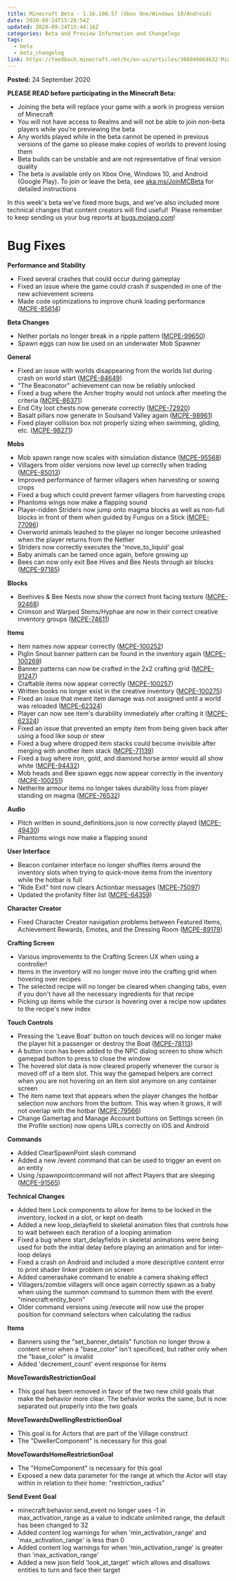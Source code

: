 ```yaml
---
title: Minecraft Beta - 1.16.100.57 (Xbox One/Windows 10/Android)
date: 2020-09-24T15:28:54Z
updated: 2020-09-24T15:44:16Z
categories: Beta and Preview Information and Changelogs
tags:
  - beta
  - beta_changelog
link: https://feedback.minecraft.net/hc/en-us/articles/360049664632-Minecraft-Beta-1-16-100-57-Xbox-One-Windows-10-Android
---
```


**Posted:** 24 September 2020

**PLEASE READ before participating in the Minecraft Beta:**

- Joining the beta will replace your game with a work in progress version of Minecraft
- You will not have access to Realms and will not be able to join non-beta players while you're previewing the beta
- Any worlds played while in the beta cannot be opened in previous versions of the game so please make copies of worlds to prevent losing them
- Beta builds can be unstable and are not representative of final version quality
- The beta is available only on Xbox One, Windows 10, and Android (Google Play). To join or leave the beta, see [aka.ms/JoinMCBeta](https://aka.ms/JoinMCBeta) for detailed instructions

In this week's beta we've fixed more bugs, and we've also included more technical changes that content creators will find useful!  Please remember to keep sending us your bug reports at [bugs.mojang.com](https://bugs.mojang.com/browse/MCPE)!

# **Bug Fixes**

**Performance and Stability**

- Fixed several crashes that could occur during gameplay
- Fixed an issue where the game could crash if suspended in one of the new achievement screens
- Made code optimizations to improve chunk loading performance ([MCPE-85614](https://bugs.mojang.com/browse/MCPE-85614))

**Beta Changes**

- Nether portals no longer break in a ripple pattern ([MCPE-99650](https://bugs.mojang.com/browse/MCPE-99650))
- Spawn eggs can now be used on an underwater Mob Spawner

**General**

- Fixed an issue with worlds disappearing from the worlds list during crash on world start ([MCPE-84649](https://bugs.mojang.com/browse/MCPE-84649))
- "The Beaconator" achievement can now be reliably unlocked
- Fixed a bug where the Archer trophy would not unlock after meeting the criteria ([MCPE-86371](https://bugs.mojang.com/browse/MCPE-86371))
- End City loot chests now generate correctly ([MCPE-72920](https://bugs.mojang.com/browse/MCPE-72920))
- Basalt pillars now generate in Soulsand Valley again ([MCPE-98961](https://bugs.mojang.com/browse/MCPE-98961))
- Fixed player collision box not properly sizing when swimming, gliding, etc. ([MCPE-98271](https://bugs.mojang.com/browse/MCPE-98271))

**Mobs**

- Mob spawn range now scales with simulation distance ([MCPE-95568](https://bugs.mojang.com/browse/MCPE-95568))
- Villagers from older versions now level up correctly when trading ([MCPE-85013](https://bugs.mojang.com/browse/MCPE-85013))
- Improved performance of farmer villagers when harvesting or sowing crops
- Fixed a bug which could prevent farmer villagers from harvesting crops
- Phantoms wings now make a flapping sound
- Player-ridden Striders now jump onto magma blocks as well as non-full blocks in front of them when guided by Fungus on a Stick ([MCPE-77096](https://bugs.mojang.com/browse/MCPE-77096))
- Overworld animals leashed to the player no longer become unleashed when the player returns from the Nether
- Striders now correctly executes the 'move_to_liquid' goal
- Baby animals can be tamed once again, before growing up
- Bees can now only exit Bee Hives and Bee Nests through air blocks ([MCPE-97185](https://bugs.mojang.com/browse/MCPE-97185))

**Blocks**

- Beehives & Bee Nests now show the correct front facing texture ([MCPE-92468](https://bugs.mojang.com/browse/MCPE-92468))
- Crimson and Warped Stems/Hyphae are now in their correct creative inventory groups ([MCPE-74611](https://bugs.mojang.com/browse/MCPE-74611))

**Items**

- Item names now appear correctly ([MCPE-100252](https://bugs.mojang.com/browse/MCPE-100252))
- Piglin Snout banner pattern can be found in the inventory again ([MCPE-100269](https://bugs.mojang.com/browse/MCPE-100269))
- Banner patterns can now be crafted in the 2x2 crafting grid ([MCPE-91247](https://bugs.mojang.com/browse/MCPE-91247))
- Craftable items now appear correctly ([MCPE-100257](https://bugs.mojang.com/browse/MCPE-100257))
- Written books no longer exist in the creative inventory ([MCPE-100275](https://bugs.mojang.com/browse/MCPE-100275))
- Fixed an issue that meant item damage was not assigned until a world was reloaded ([MCPE-62324](https://bugs.mojang.com/browse/MCPE-62324))
- Player can now see item's durability immediately after crafting it ([MCPE-62324](https://bugs.mojang.com/browse/MCPE-62324))
- Fixed an issue that prevented an empty item from being given back after using a food like soup or stew
- Fixed a bug where dropped item stacks could become invisible after merging with another item stack ([MCPE-71139](https://bugs.mojang.com/browse/MCPE-71139))
- Fixed a bug where iron, gold, and diamond horse armor would all show white ([MCPE-94432](https://bugs.mojang.com/browse/MCPE-94432))
- Mob heads and Bee spawn eggs now appear correctly in the inventory ([MCPE-100251](https://bugs.mojang.com/browse/MCPE-100251))
- Netherite armour items no longer takes durability loss from player standing on magma ([MCPE-76532](https://bugs.mojang.com/browse/MCPE-76532))

**Audio**

- Pitch written in sound_definitions.json is now correctly played ([MCPE-49430](https://bugs.mojang.com/browse/MCPE-49430))
- Phantoms wings now make a flapping sound

**User Interface**

- Beacon container interface no longer shuffles items around the inventory slots when trying to quick-move items from the inventory while the hotbar is full
- "Ride Exit" hint now clears Actionbar messages ([MCPE-75097](https://bugs.mojang.com/browse/MCPE-75097))
- Updated the profanity filter list ([MCPE-64359](https://bugs.mojang.com/browse/MCPE-64359))

**Character Creator**

- Fixed Character Creator navigation problems between Featured Items, Achievement Rewards, Emotes, and the Dressing Room ([MCPE-89179](https://bugs.mojang.com/browse/MCPE-89179))

**Crafting Screen**

- Various improvements to the Crafting Screen UX when using a controller!
- Items in the inventory will no longer move into the crafting grid when hovering over recipes
- The selected recipe will no longer be cleared when changing tabs, even if you don't have all the necessary ingredients for that recipe
- Picking up items while the cursor is hovering over a recipe now updates to the recipe's new index

**Touch Controls**

- Pressing the 'Leave Boat' button on touch devices will no longer make the player hit a passenger or destroy the Boat ([MCPE-78113](https://bugs.mojang.com/browse/MCPE-78113))
- A button icon has been added to the NPC dialog screen to show which gamepad button to press to close the window
- The hovered slot data is now cleared properly whenever the cursor is moved off of a item slot. This way the gamepad helpers are correct when you are not hovering on an item slot anymore on any container screen
- The item name text that appears when the player changes the hotbar selection now anchors from the bottom. This way when it grows, it will not overlap with the hotbar ([MCPE-79566](https://bugs.mojang.com/browse/MCPE-79566))
- Change Gamertag and Manage Account buttons on Settings screen (in the Profile section) now opens URLs correctly on iOS and Android

**Commands**

- Added ClearSpawnPoint slash command
- Added a new /event command that can be used to trigger an event on an entity
- Using /spawnpointcommand will not affect Players that are sleeping ([MCPE-91565](https://bugs.mojang.com/browse/MCPE-91565))

**Technical Changes**

- Added Item Lock components to allow for items to be locked in the inventory, locked in a slot, or kept on death
- Added a new loop_delayfield to skeletal animation files that controls how to wait between each iteration of a looping animation
- Fixed a bug where start_delayfields in skeletal animations were being used for both the initial delay before playing an animation and for inter-loop delays
- Fixed a crash on Android and included a more descriptive content error to print shader linker problem on screen
- Added camerashake command to enable a camera shaking effect
- Villagers/zombie villagers will once again correctly spawn as a baby when using the summon command to summon them with the event "minecraft:entity_born"
- Older command versions using /execute will now use the proper position for command selectors when calculating the radius

**Items**

- Banners using the "set_banner_details" function no longer throw a content error when a "base_color" isn't specificed, but rather only when the "base_color" is invalid
- Added 'decrement_count' event response for items

**MoveTowardsRestrictionGoal**

- This goal has been removed in favor of the two new child goals that make the behavior more clear. The behavior works the same, but is now separated out properly into the two goals

**MoveTowardsDwellingRestrictionGoal**

- This goal is for Actors that are part of the Village construct
- The "DwellerComponent" is necessary for this goal

**MoveTowardsHomeRestrictionGoal**

- The "HomeComponent" is necessary for this goal
- Exposed a new data parameter for the range at which the Actor will stay within in relation to their home: "restriction_radius"

**Send Event Goal**

- minecraft:behavior.send_event no longer uses -1 in max_activation_range as a value to indicate unlimited range, the default has been changed to 32
- Added content log warnings for when 'min_activation_range' and 'max_activation_range' is less than 0
- Added content log warnings for when 'min_activation_range' is greater than 'max_activation_range'
- Added a new json field 'look_at_target' which allows and disallows entities to turn and face their target
